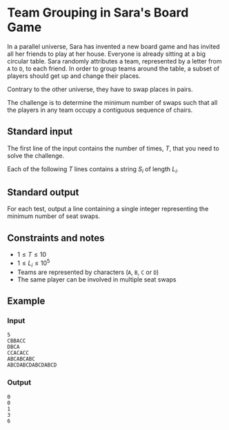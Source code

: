 # Team Grouping in Sara's Board Game

In a parallel universe, Sara has invented a new board game and has invited all her friends to play at her house. Everyone is already sitting at a big circular table. Sara randomly attributes a team, represented by a letter from `A` to `D`, to each friend. In order to group teams around the table, a subset of players should get up and change their places.

Contrary to the other universe, they have to swap places in pairs.

The challenge is to determine the minimum number of swaps such that all the players in any team occupy a contiguous sequence of chairs.

## Standard input

The first line of the input contains the number of times, $T$, that you need to solve the challenge.

Each of the following $T$ lines contains a string $S_i$ of length $L_i$.

## Standard output

For each test, output a line containing a single integer representing the minimum number of seat swaps.

## Constraints and notes

- $1 \leq T \leq 10$
- $1 \leq L_i \leq 10^5$
- Teams are represented by characters (`A`, `B`, `C` or `D`)
- The same player can be involved in multiple seat swaps

## Example

### Input
```
5
CBBACC
DBCA
CCACACC
ABCABCABC
ABCDABCDABCDABCD
```

### Output
```
0
0
1
3
6
```